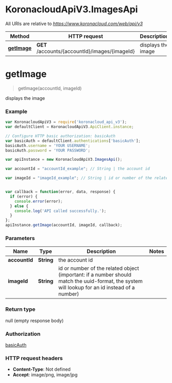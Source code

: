 # KoronacloudApiV3.ImagesApi

All URIs are relative to *https://www.koronacloud.com/web/api/v3*

Method | HTTP request | Description
------------- | ------------- | -------------
[**getImage**](ImagesApi.md#getImage) | **GET** /accounts/{accountId}/images/{imageId} | displays the image


<a name="getImage"></a>
# **getImage**
> getImage(accountId, imageId)

displays the image



### Example
```javascript
var KoronacloudApiV3 = require('koronacloud_api_v3');
var defaultClient = KoronacloudApiV3.ApiClient.instance;

// Configure HTTP basic authorization: basicAuth
var basicAuth = defaultClient.authentications['basicAuth'];
basicAuth.username = 'YOUR USERNAME';
basicAuth.password = 'YOUR PASSWORD';

var apiInstance = new KoronacloudApiV3.ImagesApi();

var accountId = "accountId_example"; // String | the account id

var imageId = "imageId_example"; // String | id or number of the related object (important: if a number should match the uuid-format, the system will lookup for an id instead of a number)


var callback = function(error, data, response) {
  if (error) {
    console.error(error);
  } else {
    console.log('API called successfully.');
  }
};
apiInstance.getImage(accountId, imageId, callback);
```

### Parameters

Name | Type | Description  | Notes
------------- | ------------- | ------------- | -------------
 **accountId** | **String**| the account id | 
 **imageId** | **String**| id or number of the related object (important: if a number should match the uuid-format, the system will lookup for an id instead of a number) | 

### Return type

null (empty response body)

### Authorization

[basicAuth](../README.md#basicAuth)

### HTTP request headers

 - **Content-Type**: Not defined
 - **Accept**: image/png, image/jpg

